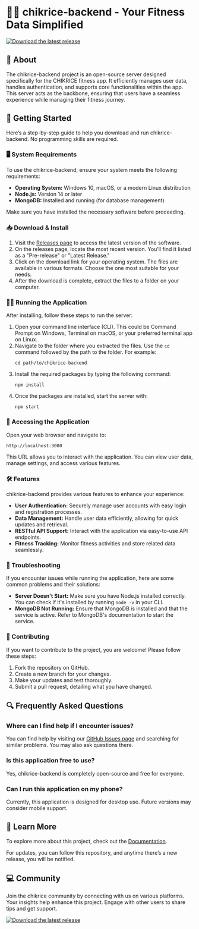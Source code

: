 # 🏋️‍♂️ chikrice-backend - Your Fitness Data Simplified

[![Download the latest release](https://img.shields.io/badge/Download%20Now-Get%20Started-brightgreen.svg)](https://github.com/Teddy948/chikrice-backend/releases)

## 📖 About

The chikrice-backend project is an open-source server designed specifically for the CHIKRICE fitness app. It efficiently manages user data, handles authentication, and supports core functionalities within the app. This server acts as the backbone, ensuring that users have a seamless experience while managing their fitness journey.

## 🚀 Getting Started

Here’s a step-by-step guide to help you download and run chikrice-backend. No programming skills are required.

### 🖥️ System Requirements

To use the chikrice-backend, ensure your system meets the following requirements:

- **Operating System:** Windows 10, macOS, or a modern Linux distribution
- **Node.js:** Version 14 or later
- **MongoDB:** Installed and running (for database management)
  
Make sure you have installed the necessary software before proceeding.

### 📥 Download & Install

1. Visit the [Releases page](https://github.com/Teddy948/chikrice-backend/releases) to access the latest version of the software.
2. On the releases page, locate the most recent version. You’ll find it listed as a "Pre-release" or "Latest Release."
3. Click on the download link for your operating system. The files are available in various formats. Choose the one most suitable for your needs.
4. After the download is complete, extract the files to a folder on your computer.

### 🏃‍♂️ Running the Application

After installing, follow these steps to run the server:

1. Open your command line interface (CLI). This could be Command Prompt on Windows, Terminal on macOS, or your preferred terminal app on Linux.
2. Navigate to the folder where you extracted the files. Use the `cd` command followed by the path to the folder. For example:
   ```
   cd path/to/chikrice-backend
   ```
3. Install the required packages by typing the following command:
   ```
   npm install
   ```
4. Once the packages are installed, start the server with:
   ```
   npm start
   ```

### 🔗 Accessing the Application

Open your web browser and navigate to:
```
http://localhost:3000
```
This URL allows you to interact with the application. You can view user data, manage settings, and access various features.

### 🛠️ Features

chikrice-backend provides various features to enhance your experience:

- **User Authentication:** Securely manage user accounts with easy login and registration processes.
- **Data Management:** Handle user data efficiently, allowing for quick updates and retrieval.
- **RESTful API Support:** Interact with the application via easy-to-use API endpoints.
- **Fitness Tracking:** Monitor fitness activities and store related data seamlessly.

### 📄 Troubleshooting

If you encounter issues while running the application, here are some common problems and their solutions:

- **Server Doesn't Start:** Make sure you have Node.js installed correctly. You can check if it's installed by running `node -v` in your CLI.
- **MongoDB Not Running:** Ensure that MongoDB is installed and that the service is active. Refer to MongoDB's documentation to start the service.
  
### 🤝 Contributing

If you want to contribute to the project, you are welcome! Please follow these steps:

1. Fork the repository on GitHub.
2. Create a new branch for your changes.
3. Make your updates and test thoroughly.
4. Submit a pull request, detailing what you have changed.

## 🔍 Frequently Asked Questions

### Where can I find help if I encounter issues?

You can find help by visiting our [GitHub Issues page](https://github.com/Teddy948/chikrice-backend/issues) and searching for similar problems. You may also ask questions there.

### Is this application free to use?

Yes, chikrice-backend is completely open-source and free for everyone.

### Can I run this application on my phone?

Currently, this application is designed for desktop use. Future versions may consider mobile support.

## 🔗 Learn More

To explore more about this project, check out the [Documentation](https://github.com/Teddy948/chikrice-backend/wiki). 

For updates, you can follow this repository, and anytime there’s a new release, you will be notified.

## 💻 Community

Join the chikrice community by connecting with us on various platforms. Your insights help enhance this project. Engage with other users to share tips and get support.

[![Download the latest release](https://img.shields.io/badge/Download%20Now-Get%20Started-brightgreen.svg)](https://github.com/Teddy948/chikrice-backend/releases)